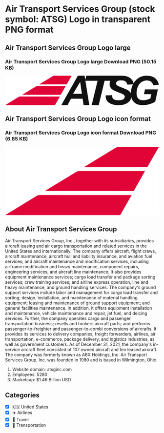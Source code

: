 # Air Transport Services Group (stock symbol: ATSG) Logo in transparent PNG format

## Air Transport Services Group Logo large

### Air Transport Services Group Logo large Download PNG (50.15 KB)

![Air Transport Services Group Logo large Download PNG (50.15 KB)](/img/orig/ATSG_BIG-427c3f4a.png)

## Air Transport Services Group Logo icon format

### Air Transport Services Group Logo icon format Download PNG (6.85 KB)

![Air Transport Services Group Logo icon format Download PNG (6.85 KB)](/img/orig/ATSG-1e5b4d9a.png)

## About Air Transport Services Group

Air Transport Services Group, Inc., together with its subsidiaries, provides aircraft leasing and air cargo transportation and related services in the United States and internationally. The company offers aircraft, flight crews, aircraft maintenance, aircraft hull and liability insurance, and aviation fuel services; and aircraft maintenance and modification services, including airframe modification and heavy maintenance, component repairs, engineering services, and aircraft line maintenance. It also provides equipment maintenance services; cargo load transfer and package sorting services; crew training services; and airline express operation, line and heavy maintenance, and ground handling services. The company's ground support services include labor and management for cargo load transfer and sorting; design, installation, and maintenance of material handling equipment; leasing and maintenance of ground support equipment; and general facilities maintenance. In addition, it offers equipment installation and maintenance, vehicle maintenance and repair, jet fuel, and deicing services. Further, the company operates cargo and passenger transportation business; resells and brokers aircraft parts; and performs passenger-to-freighter and passenger-to-combi conversions of aircrafts. It provides its services to delivery companies, freight forwarders, airlines, air transportation, e-commerce, package delivery, and logistics industries, as well as government customers. As of December 31, 2021, the company's in-service aircraft fleet consisted of 107 owned aircraft and ten leased aircraft. The company was formerly known as ABX Holdings, Inc. Air Transport Services Group, Inc. was founded in 1980 and is based in Wilmington, Ohio.

1. Website domain: atsginc.com
2. Employees: 5280
3. Marketcap: $1.46 Billion USD


## Categories
- [x] 🇺🇸 United States
- [x] ✈️ Airlines
- [x] 🌴 Travel
- [x] 🚚 Transportation
